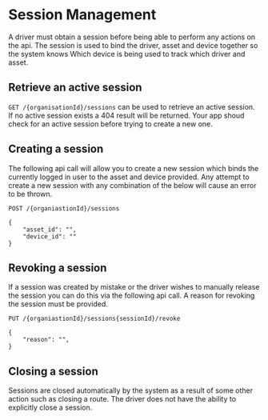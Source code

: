 # Session Management

A driver must obtain a session before being able to perform any actions on the api. The session is used to bind the driver, asset and device together so the system knows Which device is being used to track which driver and asset.

## Retrieve an active session

`GET /{organisationId}/sessions` can be used to retrieve an active session. If no active session exists a 404 result will be returned. Your app shoud check for an active session before trying to create a new one.

## Creating a session

The following api call will allow you to create a new session which binds the currently logged in user to the asset and device provided. Any attempt to create a new session with any combination of the below will cause an error to be thrown.

```
POST /{organiastionId}/sessions

{
    "asset_id": "",
    "device_id": ""
}
```

## Revoking a session

If a session was created by mistake or the driver wishes to manually release the session you can do this via the following api call. A reason for revoking the session must be provided.

```
PUT /{organiastionId}/sessions{sessionId}/revoke

{
    "reason": "",
}
```

## Closing a session

Sessions are closed automatically by the system as a result of some other action such as closing a route. The driver does not have the ability to explicitly close a session.